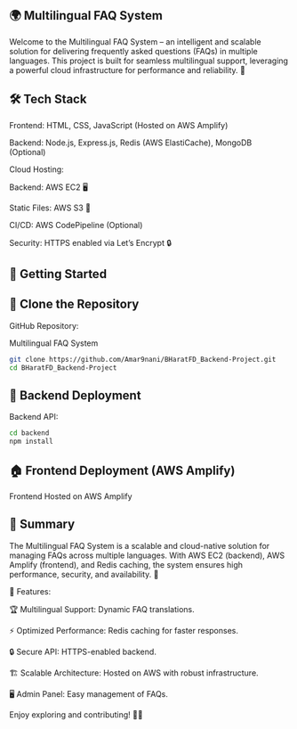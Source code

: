 ## 🌍 Multilingual FAQ System

Welcome to the Multilingual FAQ System – an intelligent and scalable solution for delivering frequently asked questions (FAQs) in multiple languages. This project is built for seamless multilingual support, leveraging a powerful cloud infrastructure for performance and reliability. 🚀

## 🛠️ Tech Stack

Frontend: HTML, CSS, JavaScript (Hosted on AWS Amplify)

Backend: Node.js, Express.js, Redis (AWS ElastiCache), MongoDB (Optional)

Cloud Hosting:

Backend: AWS EC2 🖥️

Static Files: AWS S3 📂

CI/CD: AWS CodePipeline (Optional)

Security: HTTPS enabled via Let’s Encrypt 🔒

## 🚀 Getting Started

## 👅 Clone the Repository

GitHub Repository:

Multilingual FAQ System
```bash
git clone https://github.com/Amar9nani/BHaratFD_Backend-Project.git
cd BHaratFD_Backend-Project
```

## 👖 Backend Deployment

Backend API:
```bash
cd backend
npm install
```

## 🏠 Frontend Deployment (AWS Amplify)

Frontend Hosted on AWS Amplify

## 📌 Summary

The Multilingual FAQ System is a scalable and cloud-native solution for managing FAQs across multiple languages. With AWS EC2 (backend), AWS Amplify (frontend), and Redis caching, the system ensures high performance, security, and availability. 🚀

🎯 Features:

🏆 Multilingual Support: Dynamic FAQ translations.

⚡ Optimized Performance: Redis caching for faster responses.

🔒 Secure API: HTTPS-enabled backend.

🏗️ Scalable Architecture: Hosted on AWS with robust infrastructure.

🖥️ Admin Panel: Easy management of FAQs.

Enjoy exploring and contributing! 🚀🔥
